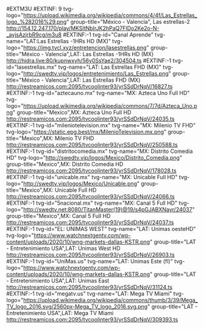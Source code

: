 #EXTM3U 
#EXTINF: 9 tvg-logo="https://upload.wikimedia.org/wikipedia/commons/4/4f/Las_Estrellas_logo_%282016%29.png" group-title="México - Valencia", Las estrellas-2
http://154.12.247.170/play/MKSltNbIrJK2hPaQ7FIDo2Ke2o-N-_ayjsAzjrbR9cg/m3u8
#EXTINF:-1 tvg-id="Canal Aprende" tvg-name="LAT:Las Estrellas -1HRs HD (MX)" tvg-logo="https://img.tvcl.xyz/entretencion/lasestrellas.png" group-title="México - Valencia",LAT: Las Estrellas -1HRs HD (MX)
http://hidra.live:80/kupnwxyh/56y0SsYae2/304504.ts
#EXTINF:-1 tvg-id="lasestrellas.mx" tvg-name="LAT: Las Estrellas FHD (MX)" tvg-logo="http://swedtv.vip/logos/entretenimiento/Las_Estrellas.png" group-title="México - Valencia",LAT: Las Estrellas FHD (MX)
http://restreamicos.com:2095/tvcoolinter93/yrSSdDrNqV/16827.ts
#EXTINF:-1 tvg-id="aztecauno.mx" tvg-name="MX: Azteca Uno Full HD" tvg-logo="https://upload.wikimedia.org/wikipedia/commons/7/7d/Azteca_Uno.png" group-title="Mexico",MX: Azteca Uno Full HD
http://restreamicos.com:2095/tvcoolinter93/yrSSdDrNqV/24035.ts
#EXTINF:-1 tvg-id="mileniotelevision.mx" tvg-name="MX: Milenio TV FHD" tvg-logo="https://static.epg.best/mx/MilenioTelevision.mx.png" group-title="Mexico",MX: Milenio TV FHD
http://restreamicos.com:2095/tvcoolinter93/yrSSdDrNqV/250588.ts
#EXTINF:-1 tvg-id="distritocomedia.mx" tvg-name="MX: Distrito Comedia HD" tvg-logo="http://swedtv.vip/logos/Mexico/Distrito_Comedia.png" group-title="Mexico",MX: Distrito Comedia HD
http://restreamicos.com:2095/tvcoolinter93/yrSSdDrNqV/178028.ts
#EXTINF:-1 tvg-id="unicable.mx" tvg-name="MX: Unicable Full HD" tvg-logo="http://swedtv.vip/logos/Mexico/Unicable.png" group-title="Mexico",MX: Unicable Full HD
http://restreamicos.com:2095/tvcoolinter93/yrSSdDrNqV/24066.ts
#EXTINF:-1 tvg-id="5nacional.mx" tvg-name="MX: Canal 5 Full HD" tvg-logo="http://swedtv.net:8080/TitanMaster(19)@19/s4pGJABXNayr/24037" group-title="Mexico",MX: Canal 5 Full HD
http://restreamicos.com:2095/tvcoolinter93/yrSSdDrNqV/24037.ts
#EXTINF:-1 tvg-id="EL: UNIMAS WEST" tvg-name="LAT: Unimas oesteHD" tvg-logo="https://www.watchnextgentv.com/wp-content/uploads/2020/10/wng-markets-dallas-KSTR.png" group-title="LAT - Entretenimiento USA",LAT: Unimas West HD
http://restreamicos.com:2095/tvcoolinter93/yrSSdDrNqV/26903.ts
#EXTINF:-1 tvg-id="UniMas.us" tvg-name="LAT: Unimas Este (fl)" tvg-logo="https://www.watchnextgentv.com/wp-content/uploads/2020/10/wng-markets-dallas-KSTR.png" group-title="LAT - Entretenimiento USA",LAT: Unimas East
http://restreamicos.com:2095/tvcoolinter93/yrSSdDrNqV/31124.ts
#EXTINF:-1 tvg-id="megatv.us" tvg-name="LAT: Mega TV Miami" tvg-logo="https://upload.wikimedia.org/wikipedia/commons/thumb/3/39/Mega_TV_logo_2016.svg/2560px-Mega_TV_logo_2016.svg.png" group-title="LAT - Entretenimiento USA",LAT: Mega TV Miami
http://restreamicos.com:2095/tvcoolinter93/yrSSdDrNqV/309393.ts